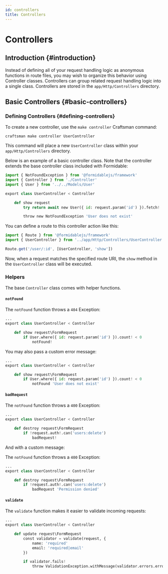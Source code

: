 ```yaml
---
id: controllers
title: Controllers
---
```


# Controllers

## Introduction {#introduction}

Instead of defining all of your request handling logic as anonymous functions in route files, you may wish to organize this behavior using Controller classes. Controllers can group related request handling logic into a single class. Controllers are stored in the `app/Http/Controllers` directory.

## Basic Controllers {#basic-controllers}

### Defining Controllers {#defining-controllers}

To create a new controller, use the `make controller` Craftsman command:

```
craftsman make controller UserController
```

This command will place a new `UserController` class within your `app/Http/Controllers` directory.

Below is an example of a basic controller class. Note that the controller extends the base controller class included with Formidable:

```py title="app/Http/Controllers/UserController.imba"
import { NotFoundException } from '@formidablejs/framework'
import { Controller } from './Controller'
import { User } from '../../Models/User'

export class UserController < Controller

	def show request
		try return await new User({ id: request.param('id') }).fetch!

		throw new NotFoundException 'User does not exist'
```

You can define a route to this controller action like this:

```js title="routes/api.imba"
import { Route } from '@formidablejs/framework'
import { UserController } from '../app/Http/Controllers/UserController'

Route.get('/user/:id', [UserController, 'show'])
```

Now, when a request matches the specified route URI, the `show` method in the `UserController` class will be executed.

### Helpers

The base `Controller` class comes with helper functions.

#### `notFound`

The `notFound` function throws a `404` Exception:

```py
...
export class UserController < Controller

	def show request\FormRequest
		if User.where({ id: request.param('id') }).count! < 0
			notFound!
```

You may also pass a custom error message:

```py
...
export class UserController < Controller

	def show request\FormRequest
		if User.where({ id: request.param('id') }).count! < 0
			notFound 'User does not exist'
```

#### `badRequest`

The `notFound` function throws a `400` Exception:

```py
...
export class UserController < Controller

	def destroy request\FormRequest
		if !request.auth!.can('users:delete')
			badRequest!
```

And with a custom message:

The `notFound` function throws a `400` Exception:

```py
...
export class UserController < Controller

	def destroy request\FormRequest
		if !request.auth!.can('users:delete')
			badRequest 'Permission denied'
```

#### `validate`

The `validate` function makes it easier to validate incoming requests:

```py
...
export class UserController < Controller

	def update request\FormRequest
		const validator = validate(request, {
			name: 'required'
			email: 'required|email'
		})

		if validator.fails!
			throw ValidationException.withMessage(validator.errors.errors)
```

